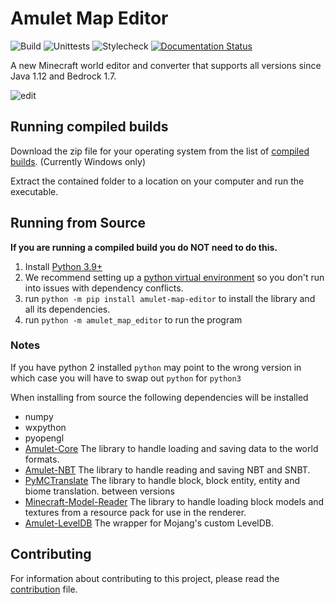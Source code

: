 # Amulet Map Editor

![Build](../../workflows/Build/badge.svg)
![Unittests](../../workflows/Unittests/badge.svg?event=push)
![Stylecheck](../../workflows/Stylecheck/badge.svg?event=push)
[![Documentation Status](https://readthedocs.org/projects/amulet-map-editor/badge)](https://amulet-map-editor.readthedocs.io)

A new Minecraft world editor and converter that supports all versions since Java 1.12 and Bedrock 1.7.

![edit](resource/img/edit.jpg)

## Running compiled builds

Download the zip file for your operating system from the list of [compiled builds](https://github.com/Amulet-Team/Amulet-Map-Editor/releases). (Currently Windows only)

Extract the contained folder to a location on your computer and run the executable.

## Running from Source

**If you are running a compiled build you do NOT need to do this.**

1) Install [Python 3.9+](https://www.python.org/)
2) We recommend setting up a [python virtual environment](https://docs.python.org/3/tutorial/venv.html) so you don't run into issues with dependency conflicts.
3) run `python -m pip install amulet-map-editor` to install the library and all its dependencies.
4) run `python -m amulet_map_editor` to run the program

### Notes

If you have python 2 installed `python` may point to the wrong version in which case you will have to swap out `python` for `python3`

When installing from source the following dependencies will be installed

- numpy
- wxpython
- pyopengl
- [Amulet-Core](https://github.com/Amulet-Team/Amulet-Core)  The library to handle loading and saving data to the world formats.
- [Amulet-NBT](https://github.com/Amulet-Team/Amulet-NBT)  The library to handle reading and saving NBT and SNBT.
- [PyMCTranslate](https://github.com/gentlegiantJGC/PyMCTranslate)  The library to handle block, block entity, entity and biome translation. between versions
- [Minecraft-Model-Reader](https://github.com/gentlegiantJGC/Minecraft-Model-Reader)  The library to handle loading block models and textures from a resource pack for use in the renderer.
- [Amulet-LevelDB](https://github.com/Amulet-Team/Amulet-LevelDB)  The wrapper for Mojang's custom LevelDB.

## Contributing

For information about contributing to this project, please read the [contribution](contributing.md) file.
